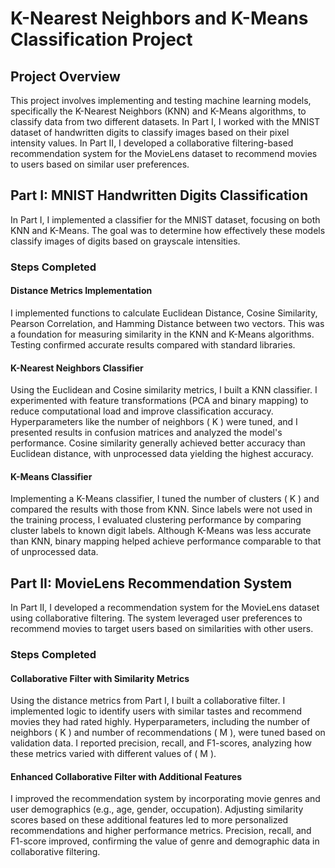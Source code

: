 # K-Nearest Neighbors and K-Means Classification Project

## Project Overview
This project involves implementing and testing machine learning models, specifically the K-Nearest Neighbors (KNN) and K-Means algorithms, to classify data from two different datasets. In Part I, I worked with the MNIST dataset of handwritten digits to classify images based on their pixel intensity values. In Part II, I developed a collaborative filtering-based recommendation system for the MovieLens dataset to recommend movies to users based on similar user preferences.

## Part I: MNIST Handwritten Digits Classification
In Part I, I implemented a classifier for the MNIST dataset, focusing on both KNN and K-Means. The goal was to determine how effectively these models classify images of digits based on grayscale intensities.

### Steps Completed

#### Distance Metrics Implementation
I implemented functions to calculate Euclidean Distance, Cosine Similarity, Pearson Correlation, and Hamming Distance between two vectors. This was a foundation for measuring similarity in the KNN and K-Means algorithms. Testing confirmed accurate results compared with standard libraries.

#### K-Nearest Neighbors Classifier
Using the Euclidean and Cosine similarity metrics, I built a KNN classifier. I experimented with feature transformations (PCA and binary mapping) to reduce computational load and improve classification accuracy. Hyperparameters like the number of neighbors \( K \) were tuned, and I presented results in confusion matrices and analyzed the model's performance. Cosine similarity generally achieved better accuracy than Euclidean distance, with unprocessed data yielding the highest accuracy.

#### K-Means Classifier
Implementing a K-Means classifier, I tuned the number of clusters \( K \) and compared the results with those from KNN. Since labels were not used in the training process, I evaluated clustering performance by comparing cluster labels to known digit labels. Although K-Means was less accurate than KNN, binary mapping helped achieve performance comparable to that of unprocessed data.

## Part II: MovieLens Recommendation System
In Part II, I developed a recommendation system for the MovieLens dataset using collaborative filtering. The system leveraged user preferences to recommend movies to target users based on similarities with other users.

### Steps Completed

#### Collaborative Filter with Similarity Metrics
Using the distance metrics from Part I, I built a collaborative filter. I implemented logic to identify users with similar tastes and recommend movies they had rated highly. Hyperparameters, including the number of neighbors \( K \) and number of recommendations \( M \), were tuned based on validation data. I reported precision, recall, and F1-scores, analyzing how these metrics varied with different values of \( M \).

#### Enhanced Collaborative Filter with Additional Features
I improved the recommendation system by incorporating movie genres and user demographics (e.g., age, gender, occupation). Adjusting similarity scores based on these additional features led to more personalized recommendations and higher performance metrics. Precision, recall, and F1-score improved, confirming the value of genre and demographic data in collaborative filtering.
